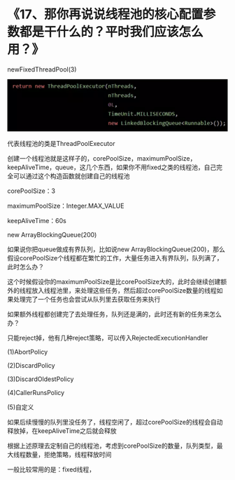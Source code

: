 #  《17、那你再说说线程池的核心配置参数都是干什么的？平时我们应该怎么用？》
newFixedThreadPool(3)

 

![newFixedThreadPool](images/17/01.png)

 

代表线程池的类是ThreadPoolExecutor

 

创建一个线程池就是这样子的，corePoolSize，maximumPoolSize，keepAliveTime，queue，这几个东西，如果你不用fixed之类的线程池，自己完全可以通过这个构造函数就创建自己的线程池

 

corePoolSize：3

maximumPoolSize：Integer.MAX_VALUE

keepAliveTime：60s

new ArrayBlockingQueue<Runnable>(200)

 

如果说你把queue做成有界队列，比如说new ArrayBlockingQueue<Runnable>(200)，那么假设corePoolSize个线程都在繁忙的工作，大量任务进入有界队列，队列满了，此时怎么办？

 

这个时候假设你的maximumPoolSize是比corePoolSize大的，此时会继续创建额外的线程放入线程池里，来处理这些任务，然后超过corePoolSize数量的线程如果处理完了一个任务也会尝试从队列里去获取任务来执行

 

如果额外线程都创建完了去处理任务，队列还是满的，此时还有新的任务来怎么办？



只能reject掉，他有几种reject策略，可以传入RejectedExecutionHandler

 

(1)AbortPolicy  

(2)DiscardPolicy  

(3)DiscardOldestPolicy 

(4)CallerRunsPolicy  

(5)自定义

 

如果后续慢慢的队列里没任务了，线程空闲了，超过corePoolSize的线程会自动释放掉，在keepAliveTime之后就会释放

 

根据上述原理去定制自己的线程池，考虑到corePoolSize的数量，队列类型，最大线程数量，拒绝策略，线程释放时间

 

一般比较常用的是：fixed线程，